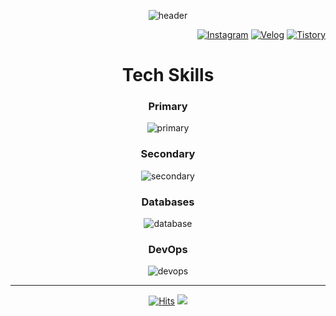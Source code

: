 <div align="center">
  
![header](https://capsule-render.vercel.app/api?type=waving&color=0:EEEEEE,100:99ccff&text=Lee%20Joon%20Yeong👋&animation=twinkling&fontSize=40&fontAlign=50&fontAlignY=30&height=150&desc=Back-end%20Engineer&descAlign=60&descAlignY=50)

<div align="right">
  
  [![Instagram](https://img.shields.io/badge/Instagram-E4405F?style=round-square&logo=instagram&logoColor=white)](https://www.instagram.com/2oooon0)
  [![Velog](https://img.shields.io/badge/Velog-20C997?style=round-square&logo=velog&logoColor=white)](https://velog.io/@given02)
  [![Tistory](https://img.shields.io/badge/Tistory-000000?style=round-square&logo=tistory&logoColor=white)](https://given02.tistory.com/)
  
</div>

# Tech Skills

### Primary
<img src="https://skillicons.dev/icons?i=java,spring" alt="primary"/>

### Secondary
<img src="https://skillicons.dev/icons?i=javascript,nodejs,express,react" alt="secondary"/>

### Databases
<img src="https://skillicons.dev/icons?i=mysql,postgresql,mongodb,redis" alt="database"/>

### DevOps
<img src="https://skillicons.dev/icons?i=kubernetes,docker,jenkins,aws,rabbitmq,prometheus,grafana,elasticsearch" alt="devops"/>

---

<!--[![trophy](https://github-profile-trophy.vercel.app/?username=given02&row=1&column=6)](https://github.com/ryo-ma/github-profile-trophy)-->

<!--[![Solved.ac Profile](http://mazassumnida.wtf/api/generate_badge?boj=given02)](https://solved.ac/profile/given02)-->

[![Hits](https://hits.seeyoufarm.com/api/count/incr/badge.svg?url=https%3A%2F%2Fgithub.com%2Fgiven02&count_bg=%22222222&title_bg=%22222222&icon=&icon_color=%23E7E7E7&title=hits&edge_flat=false)](https://hits.seeyoufarm.com)
<img src="https://img.shields.io/badge/-000000?style=round-square&logo=apple&logoColor=white">

<!--![footer](https://capsule-render.vercel.app/api?type=waving&color=color=0:EEEEEE,100:99ccff&height=100&section=footer)-->

</div>
